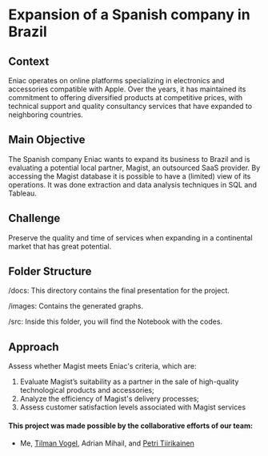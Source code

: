 # Expansion of a Spanish company in Brazil

## Context
Eniac operates on online platforms specializing in electronics and accessories compatible with Apple. Over the years, it has maintained its commitment to offering diversified products at competitive prices, with technical support and quality consultancy services that have expanded to neighboring countries.

## Main Objective 
The Spanish company Eniac wants to expand its business to Brazil and is evaluating a potential local partner, Magist, an outsourced SaaS provider. By accessing the Magist database it is possible to have a (limited) view of its operations. It was done extraction and data analysis techniques in SQL and Tableau.

## Challenge
Preserve the quality and time of services when expanding in a continental market that has great potential.

## Folder Structure

/docs: This directory contains the final presentation for the project.

/images: Contains the generated graphs.

/src: Inside this folder, you will find the Notebook with the codes.

## Approach
Assess whether Magist meets Eniac's criteria, which are:
1. Evaluate Magist’s suitability as a partner in the sale of high-quality technological products and accessories;
2. Analyze the efficiency of Magist's delivery processes;
3. Assess customer satisfaction levels associated with Magist services

#### This project was made possible by the collaborative efforts of our team:

* Me, [Tilman Vogel](https://github.com/tvogel), Adrian Mihail, and [Petri Tiirikainen](https://github.com/PetriTiirikainen)
